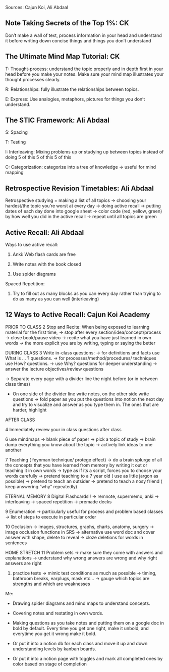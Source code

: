 Sources: Cajun Koi, Ali Abdaal

## Note Taking Secrets of the Top 1%: CK

Don’t make a wall of text, process information in your head and understand it before writing down concise things and things you don’t understand

  

## The Ultimate Mind Map Tutorial: CK

  

T: Thought-process: understand the topic properly and in depth first in your head before you make your notes. Make sure your mind map illustrates your thought processes clearly.

R: Relationships: fully illustrate the relationships between topics.

E: Express: Use analogies, metaphors, pictures for things you don’t understand.

  

## The STIC Framework: Ali Abdaal

S: Spacing

T: Testing

I: Interleaving: Mixing problems up or studying up between topics instead of doing 5 of this 5 of this 5 of this

C: Categorization: categorize into a tree of knowledge -> useful for mind mapping

  

## Retrospective Revision Timetables: Ali Abdaal

Retrospective studying = making a list of all topics → choosing your hardest/the topic you’re worst at every day → doing active recall → putting dates of each day done into google sheet → color code (red, yellow, green) by how well you did in the active recall → repeat until all topics are green

## Active Recall: Ali Abdaal

Ways to use active recall:

1. Anki: Web flash cards are free
    
2. Write notes with the book closed
    
3. Use spider diagrams
    

Spaced Repetition:

1. Try to fill out as many blocks as you can every day rather than trying to do as many as you can well (interleaving)
    

## 12 Ways to Active Recall: Cajun Koi Academy

PRIOR TO CLASS 2 Stop and Recite: When being exposed to learning material for the first time, -> stop after every section/idea/concept/process -> close book/pause video -> recite what you have just learned in own words -> the more explicit you are by writing, typing or saying the better

DURING CLASS 3 Write in-class questions: -> for definitions and facts use What is … ? questions. -> for processes/method/procedures/ techniques use How? questions. -> use Why? questions for deeper understanding -> answer the lecture objectives/review questions

→ Separate every page with a divider line the night before (or in between class times)

- On one side of the divider line write notes, on the other side write questions → fold paper as you put the questions into notion the next day and try to visualize and answer as you type them in. The ones that are harder, highlight
    

AFTER CLASS

4 Immediately review your in class questions after class

6 use mindmaps -> blank piece of paper -> pick a topic of study -> brain dump everything you know about the topic -> actively link ideas to one another

7 Teaching ( feynman technique/ protege effect) -> do a brain splurge of all the concepts that you have learned from memory by writing it out or teaching it in own words -> type as if its a script, forces you to choose your words carefully -> pretend teaching to a 7 year old ( use as little jargon as possible) -> pretend to teach an outsider -> pretend to teach a nosy friend ( keep answering “why” repeatedly)

ETERNAL MEMORY 8 Digital Flashcards!! -> remnote, supermemo, anki -> interleaving -> spaced repetition -> premade decks

9 Enumeration -> particularly useful for process and problem based classes -> list of steps to execute in particular order

10 Occlusion -> images, structures, graphs, charts, anatomy, surgery -> image occlusion functions in SRS -> alternative use word doc and cover answer with shape, delete to reveal -> cloze deletions for words in sentences

HOME STRETCH 11 Problem sets -> make sure they come with answers and explanations -> understand why wrong answers are wrong and why right answers are right

1. practice tests -> mimic test conditions as much as possible -> timing, bathroom breaks, earplugs, mask etc… -> gauge which topics are strengths and which are weaknesses
    

Me:

- Drawing spider diagrams and mind maps to understand concepts.
    
- Covering notes and restating in own words.
    
- Making questions as you take notes and putting them on a google doc in bold by default. Every time you get one right, make it unbold, and everytime you get it wrong make it bold.
    
- Or put it into a notion db for each class and move it up and down understanding levels by kanban boards.
    
- Or put it into a notion page with toggles and mark all completed ones by color based on stage of completion